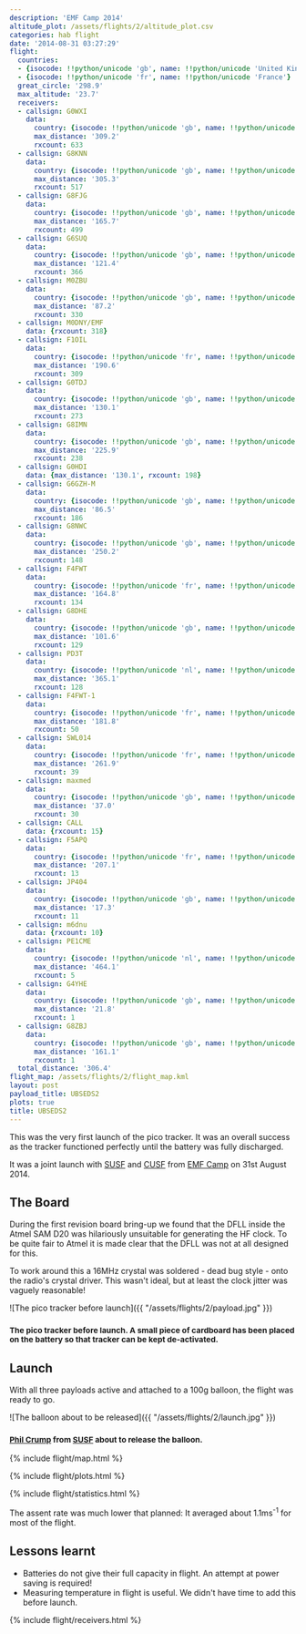 ```yaml
---
description: 'EMF Camp 2014'
altitude_plot: /assets/flights/2/altitude_plot.csv
categories: hab flight
date: '2014-08-31 03:27:29'
flight:
  countries:
  - {isocode: !!python/unicode 'gb', name: !!python/unicode 'United Kingdom'}
  - {isocode: !!python/unicode 'fr', name: !!python/unicode 'France'}
  great_circle: '298.9'
  max_altitude: '23.7'
  receivers:
  - callsign: G0WXI
    data:
      country: {isocode: !!python/unicode 'gb', name: !!python/unicode 'United Kingdom'}
      max_distance: '309.2'
      rxcount: 633
  - callsign: G8KNN
    data:
      country: {isocode: !!python/unicode 'gb', name: !!python/unicode 'United Kingdom'}
      max_distance: '305.3'
      rxcount: 517
  - callsign: G8FJG
    data:
      country: {isocode: !!python/unicode 'gb', name: !!python/unicode 'United Kingdom'}
      max_distance: '165.7'
      rxcount: 499
  - callsign: G6SUQ
    data:
      country: {isocode: !!python/unicode 'gb', name: !!python/unicode 'United Kingdom'}
      max_distance: '121.4'
      rxcount: 366
  - callsign: M0ZBU
    data:
      country: {isocode: !!python/unicode 'gb', name: !!python/unicode 'United Kingdom'}
      max_distance: '87.2'
      rxcount: 330
  - callsign: M0DNY/EMF
    data: {rxcount: 318}
  - callsign: F1OIL
    data:
      country: {isocode: !!python/unicode 'fr', name: !!python/unicode 'France'}
      max_distance: '190.6'
      rxcount: 309
  - callsign: G0TDJ
    data:
      country: {isocode: !!python/unicode 'gb', name: !!python/unicode 'United Kingdom'}
      max_distance: '130.1'
      rxcount: 273
  - callsign: G8IMN
    data:
      country: {isocode: !!python/unicode 'gb', name: !!python/unicode 'United Kingdom'}
      max_distance: '225.9'
      rxcount: 238
  - callsign: G0HDI
    data: {max_distance: '130.1', rxcount: 198}
  - callsign: G6GZH-M
    data:
      country: {isocode: !!python/unicode 'gb', name: !!python/unicode 'United Kingdom'}
      max_distance: '86.5'
      rxcount: 186
  - callsign: G8NWC
    data:
      country: {isocode: !!python/unicode 'gb', name: !!python/unicode 'United Kingdom'}
      max_distance: '250.2'
      rxcount: 148
  - callsign: F4FWT
    data:
      country: {isocode: !!python/unicode 'fr', name: !!python/unicode 'France'}
      max_distance: '164.8'
      rxcount: 134
  - callsign: G8DHE
    data:
      country: {isocode: !!python/unicode 'gb', name: !!python/unicode 'United Kingdom'}
      max_distance: '101.6'
      rxcount: 129
  - callsign: PD3T
    data:
      country: {isocode: !!python/unicode 'nl', name: !!python/unicode 'Netherlands'}
      max_distance: '365.1'
      rxcount: 128
  - callsign: F4FWT-1
    data:
      country: {isocode: !!python/unicode 'fr', name: !!python/unicode 'France'}
      max_distance: '181.8'
      rxcount: 50
  - callsign: SWL014
    data:
      country: {isocode: !!python/unicode 'fr', name: !!python/unicode 'France'}
      max_distance: '261.9'
      rxcount: 39
  - callsign: maxmed
    data:
      country: {isocode: !!python/unicode 'gb', name: !!python/unicode 'United Kingdom'}
      max_distance: '37.0'
      rxcount: 30
  - callsign: CALL
    data: {rxcount: 15}
  - callsign: F5APQ
    data:
      country: {isocode: !!python/unicode 'fr', name: !!python/unicode 'France'}
      max_distance: '207.1'
      rxcount: 13
  - callsign: JP404
    data:
      country: {isocode: !!python/unicode 'gb', name: !!python/unicode 'United Kingdom'}
      max_distance: '17.3'
      rxcount: 11
  - callsign: m6dnu
    data: {rxcount: 10}
  - callsign: PE1CME
    data:
      country: {isocode: !!python/unicode 'nl', name: !!python/unicode 'Netherlands'}
      max_distance: '464.1'
      rxcount: 5
  - callsign: G4YHE
    data:
      country: {isocode: !!python/unicode 'gb', name: !!python/unicode 'United Kingdom'}
      max_distance: '21.8'
      rxcount: 1
  - callsign: G8ZBJ
    data:
      country: {isocode: !!python/unicode 'gb', name: !!python/unicode 'United Kingdom'}
      max_distance: '161.1'
      rxcount: 1
  total_distance: '306.4'
flight_map: /assets/flights/2/flight_map.kml
layout: post
payload_title: UBSEDS2
plots: true
title: UBSEDS2
---
```


This was the very first launch of the pico tracker. It was an overall success as the tracker functioned perfectly until the battery was fully discharged.

It was a joint launch with [SUSF](http://www.susf.co.uk) and [CUSF](http://www.cusf.co.uk) from [EMF Camp](http://www.emfcamp.org) on 31st August 2014.

<!--more-->

## The Board

During the first revision board bring-up we found that the DFLL inside the Atmel SAM D20 was hilariously unsuitable for generating the HF clock. To be quite fair to Atmel it is made clear that the DFLL was not at all designed for this.

To work around this a 16MHz crystal was soldered - dead bug style - onto the radio's crystal driver. This wasn't ideal, but at least the clock jitter was vaguely reasonable!

![The pico tracker before launch]({{ "/assets/flights/2/payload.jpg" }})

### <small>The pico tracker before launch. A small piece of cardboard has been placed on the battery so that tracker can be kept de-activated.</small>

## Launch

With all three payloads active and attached to a 100g balloon, the flight was ready to go.

![The balloon about to be released]({{ "/assets/flights/2/launch.jpg" }})

### <small>[Phil Crump](https://www.philcrump.co.uk) from [SUSF](http://www.susf.co.uk) about to release the balloon.</small>

{% include flight/map.html %}

{% include flight/plots.html %}

{% include flight/statistics.html %}

The assent rate was much lower that planned: It averaged about 1.1ms<sup>-1</sup> for most of the flight.

## Lessons learnt

- Batteries do not give their full capacity in flight. An attempt at power saving is required!
- Measuring temperature in flight is useful. We didn't have time to add this before launch.

{% include flight/receivers.html %}
